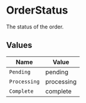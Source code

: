 # OrderStatus

The status of the order.


## Values

| Name         | Value        |
| ------------ | ------------ |
| `Pending`    | pending      |
| `Processing` | processing   |
| `Complete`   | complete     |